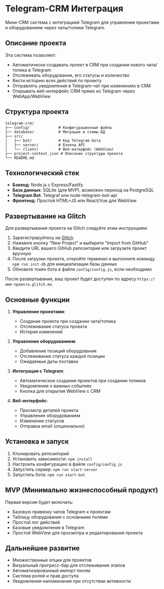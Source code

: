 # Telegram-CRM Интеграция

Мини-CRM система с интеграцией Telegram для управления проектами и оборудованием через чаты/топики Telegram.

## Описание проекта

Эта система позволяет:
- Автоматически создавать проект в CRM при создании нового чата/топика в Telegram
- Отслеживать оборудование, его статусы и количество
- Вести историю всех действий по проекту
- Отправлять уведомления в Telegram-чат при изменениях в CRM
- Открывать веб-интерфейс CRM прямо из Telegram через WebApp/WebView

## Структура проекта

```
telegram-crm/
├── config/             # Конфигурационные файлы
├── database/           # Миграции и схемы БД
├── src/
│   ├── bot/            # Код Telegram бота
│   ├── server/         # Бэкенд API
│   └── client/         # Веб-интерфейс (WebView)
├── project-context.json # Описание структуры проекта
└── README.md
```

## Технологический стек

- **Бэкенд**: Node.js с Express/Fastify
- **База данных**: SQLite (для MVP), возможен переход на PostgreSQL
- **Telegram Bot**: Telegraf или node-telegram-bot-api
- **Фронтенд**: Простой HTML+JS или React/Vue для WebView

## Развертывание на Glitch

Для развертывания проекта на Glitch следуйте этим инструкциям:

1. Зарегистрируйтесь на [Glitch](https://glitch.com/)
2. Нажмите кнопку "New Project" и выберите "Import from GitHub"
3. Введите URL вашего GitHub репозитория или загрузите проект вручную
4. После загрузки проекта, откройте терминал и выполните команду `npm run init-db` для инициализации базы данных
5. Обновите токен бота в файле `config/config.js`, если необходимо

После развертывания, ваш проект будет доступен по адресу `https://имя-проекта.glitch.me`.

## Основные функции

1. **Управление проектами**:
   - Создание проекта при создании чата/топика
   - Отслеживание статуса проекта
   - История изменений

2. **Управление оборудованием**:
   - Добавление позиций оборудования
   - Отслеживание статуса каждой позиции
   - Ожидаемые даты поставки

3. **Интеграция с Telegram**:
   - Автоматическое создание проектов при создании топиков
   - Уведомления о важных событиях
   - Кнопка для открытия WebView с CRM

4. **Веб-интерфейс**:
   - Просмотр деталей проекта
   - Управление оборудованием
   - Изменение статусов
   - Отправка email (опционально)

## Установка и запуск

1. Клонировать репозиторий
2. Установить зависимости: `npm install`
3. Настроить конфигурацию в файле `config/config.js`
4. Запустить сервер: `npm run start-server`
5. Запустить бота: `npm run start-bot`

## MVP (Минимально жизнеспособный продукт)

Первая версия будет включать:
- Базовую привязку чатов Telegram к проектам
- Таблицу оборудования с основными полями
- Простой лог действий
- Базовые уведомления в Telegram
- Простой WebView для просмотра и редактирования проекта

## Дальнейшее развитие

- Множественные опции для проектов
- Визуальный прогресс-бар для отслеживания этапов
- Автоматизированный импорт писем
- Система ролей и прав доступа
- Уведомления-напоминания при отсутствии активности
